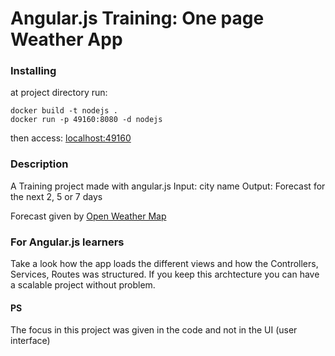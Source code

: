 # Angular.js Training: One page Weather App

### Installing

at project directory run:
```
docker build -t nodejs .
docker run -p 49160:8080 -d nodejs
```

then access: [localhost:49160](http://localhost:49160)

### Description

A Training project made with angular.js
Input: city name
Output: Forecast for the next 2, 5 or 7 days

Forecast given by [Open Weather Map](http://openweathermap.org/)

### For Angular.js learners

Take a look how the app loads the different views and how the Controllers, Services, Routes was structured. If you keep this archtecture you can have a scalable project without problem.

#### PS

The focus in this project was given in the code and not in the UI (user interface)